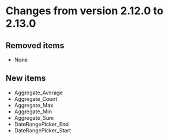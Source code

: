 # Changes from version 2.12.0 to 2.13.0

## Removed items
  * None

## New items
  * Aggregate_Average
  * Aggregate_Count
  * Aggregate_Max
  * Aggregate_Min
  * Aggregate_Sum
  * DateRangePicker_End
  * DateRangePicker_Start